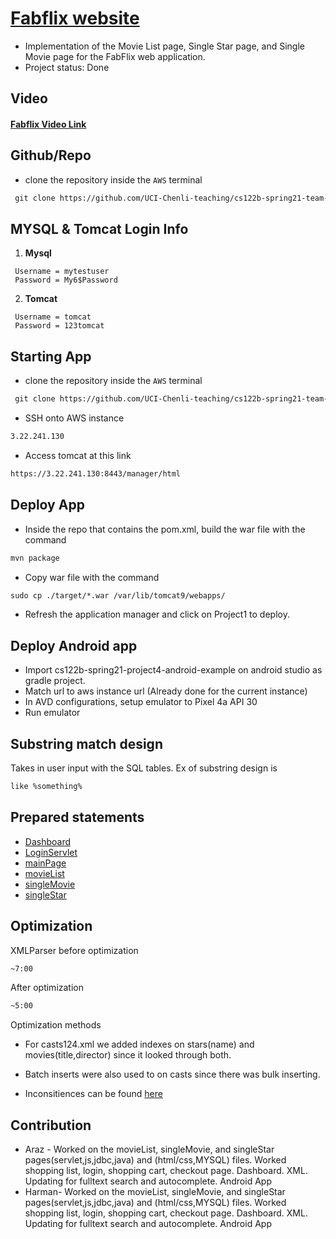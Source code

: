 #  [Fabflix website](https://ec2-3-22-241-130.us-east-2.compute.amazonaws.com:8443/Project1/login.html)
* Implementation of the Movie List page, Single Star page, and Single Movie page for the FabFlix web application.
* Project status: Done

## Video
#### [Fabflix Video Link](https://youtu.be/do8-hbe3_6Q)

## Github/Repo
* clone the repository inside the `AWS` terminal

```html
 git clone https://github.com/UCI-Chenli-teaching/cs122b-spring21-team-57.git
```
## MYSQL & Tomcat Login Info
1. **Mysql**
```
 Username = mytestuser
 Password = My6$Password
```
2. **Tomcat**
```
 Username = tomcat
 Password = 123tomcat
```
## Starting App
* clone the repository inside the `AWS` terminal

```html
 git clone https://github.com/UCI-Chenli-teaching/cs122b-spring21-team-57.git
```

* SSH onto AWS instance

```html
3.22.241.130
```
* Access tomcat at this link
```html
https://3.22.241.130:8443/manager/html
```
## Deploy App
* Inside the repo that contains the pom.xml, build the war file with the command
```html
mvn package
```
* Copy war file with the command
```html
sudo cp ./target/*.war /var/lib/tomcat9/webapps/
```
* Refresh the application manager and click on Project1 to deploy.

## Deploy Android app
* Import cs122b-spring21-project4-android-example on android studio as gradle project.
* Match url to aws instance url (Already done for the current instance)
* In AVD configurations, setup emulator to Pixel 4a API 30
* Run emulator

## Substring match design
Takes in user input with the SQL tables. Ex of substring design is 
```html
like %something%
```
## Prepared statements
* [Dashboard](https://github.com/UCI-Chenli-teaching/cs122b-spring21-team-57/blob/main/Fabflix/Project1/src/main/java/Dashboard.java)
* [LoginServlet](https://github.com/UCI-Chenli-teaching/cs122b-spring21-team-57/blob/main/Fabflix/Project1/src/main/java/LoginServlet.java)
* [mainPage](https://github.com/UCI-Chenli-teaching/cs122b-spring21-team-57/blob/main/Fabflix/Project1/src/main/java/mainPage.java)
* [movieList](https://github.com/UCI-Chenli-teaching/cs122b-spring21-team-57/blob/main/Fabflix/Project1/src/main/java/movieList.java)
* [singleMovie](https://github.com/UCI-Chenli-teaching/cs122b-spring21-team-57/blob/main/Fabflix/Project1/src/main/java/singleMovie.java)
* [singleStar](https://github.com/UCI-Chenli-teaching/cs122b-spring21-team-57/blob/main/Fabflix/Project1/src/main/java/singleStar.java)


## Optimization
XMLParser before optimization
```html
~7:00
```
After optimization
```html
~5:00
```
Optimization methods
* For casts124.xml we added indexes on stars(name) and movies(title,director) since it looked through both.
* Batch inserts were also used to on casts since there was bulk inserting.

* Inconsitiences can be found [here](https://github.com/UCI-Chenli-teaching/cs122b-spring21-team-57/blob/main/XMLParse/inconsistencies.txt)

## Contribution
* Araz - Worked on the movieList, singleMovie, and singleStar pages(servlet,js,jdbc,java) and (html/css,MYSQL) files.  Worked shopping list, login, shopping cart, checkout page. Dashboard. XML. Updating for fulltext search and autocomplete. Android App
* Harman- Worked on the movieList, singleMovie, and singleStar pages(servlet,js,jdbc,java) and (html/css,MYSQL) files. Worked shopping list, login, shopping cart, checkout page. Dashboard. XML. Updating for fulltext search and autocomplete. Android App
